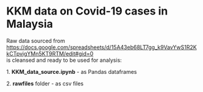 # KKM data on Covid-19 cases in Malaysia

Raw data sourced from https://docs.google.com/spreadsheets/d/15A43eb68LT7gg_k9VavYwS1R2KkCTpvigYMn5KT9RTM/edit#gid=0<br>
is cleansed and ready to be used for analysis:
<p>
1. <b>KKM_data_source.ipynb</b> - as Pandas dataframes
<p>
2. <b>rawfiles</b> folder - as csv files

